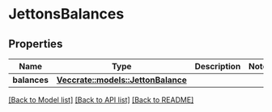 # JettonsBalances

## Properties

Name | Type | Description | Notes
------------ | ------------- | ------------- | -------------
**balances** | [**Vec<crate::models::JettonBalance>**](JettonBalance.md) |  | 

[[Back to Model list]](../README.md#documentation-for-models) [[Back to API list]](../README.md#documentation-for-api-endpoints) [[Back to README]](../README.md)


